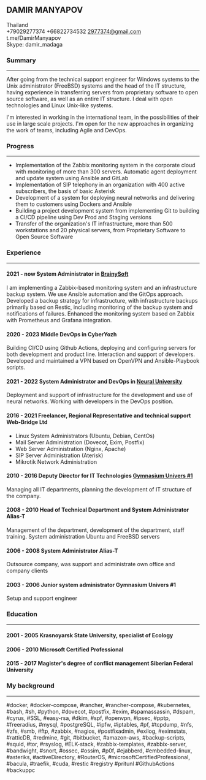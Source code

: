 ## DAMIR MANYAPOV ##

Thailand   
+79029277374
+66822734532
<2977374@gmail.com>  
t.me/DamirManyapov  
Skype: damir_madaga  



### Summary ###
***

After going from the technical support engineer for Windows systems to the Unix administrator (FreeBSD) systems and the head of the IT structure, having experience in transferring servers from proprietary software to open source software, as well as an entire IT structure. I deal with open technologies and Linux Unix-like systems.

I'm interested in working in the international team, in the possibilities of their use in large scale projects. I'm open for the new approaches in organizing the work of teams, including Agile and DevOps.

### Progress ###
***
- Implementation of the Zabbix monitoring system in the corporate cloud with monitoring of more than 300 servers. Automatic agent deployment and update system using Ansible and GitLab  
- Implementation of SIP telephony in an organization with 400 active subscribers, the basis of basic Asterisk  
- Development of a system for deploying neural networks and delivering them to customers using Dockers and Ansible  
- Building a project development system from implementing Git to building a CI/CD pipeline using Dev Prod and Staging versions  
- Transfer of the organization's IT infrastructure, more than 500 workstations and 20 physical servers, from Proprietary Software to Open Source Software  

### Experience ###
***

#### 2021 - now System Administrator in [BrainySoft](https://brainysoft.ru "BrainySoft")
I am implementing a Zabbix-based monitoring system and an infrastructure backup system. We use Ansible automation and the GitOps approach.
Developed a backup strategy for infrastructure, with infrastructure backups primarily based on Restic, including monitoring of the backup system and notifications of failures.
Enhanced the monitoring system based on Zabbix with Prometheus and Grafana integration.

#### 2020 - 2023 Middle DevOps in CyberYozh 
Building CI/CD using Github Actions, deploying and configuring servers for both development and product line. Interaction and support of developers.
Developed and maintained a VPN based on OpenVPN and Ansible-Playbook scripts.

#### 2021 - 2022 System Administrator and DevOps in [Neural University](https://neural-university.ru "Neural University") 
Deployment and support of infrastructure for the development and use of neural networks. Working with developers in the DevOps position.

#### 2016 - 2021 Freelancer, Regional Representative and technical support Web-Bridge Ltd
- Linux System Administrators (Ubuntu, Debian, CentOs)
- Mail Server Administration (Dovecot, Exim, Postfix)
- Web Server Administration (Nginx, Apache)
- SIP Server Administration (Aterisk)
- Mikrotik Network Administration 

#### 2010 - 2016	Deputy Director for IT Technologies [Gymnasium Univers #1](http://univers.su "Univers")
Managing all IT departments, planning the development of IT structure of the company.

#### 2008 - 2010	Head of Technical Department and System Administrator Alias-T
Management of the department, development of the department, staff training.
System administration Ubuntu and FreeBSD servers   

#### 2006 - 2008	System Administrator Alias-T
Outsource company, was support and administrate own office and company clients  

#### 2003 - 2006 	Junior system administrator Gymnasium Univers #1
Setup and support engineer  


### Education ###
***
#### 2001 - 2005	Krasnoyarsk State University, specialist of Ecology

#### 2006 - 2010	Microsoft Certified Professional   

#### 2015 - 2017	Magister's degree of conflict management Siberian Federal University
  
  
### My background ### 
***
#docker, #docker-compose, #rancher, #rancher-compose, #kubernetes, #bash, #sh, #python, #dovecot, #postfix, #exim, #spamassassin, #dspam, #cyrus, #SSL, #easy-rsa, #dkim, #spf, #openvpn, #ipsec, #pptp, #freeradius, #mysql, #postgreSQL, #ipfw, #iptables, #pf, #tcpdump, #nfs, #zfs, #smb, #ftp, #zabbix, #nagios, #postfixadmin, #exilog, #eximstats, #ratticDB, #redmine, #git, #bitbucket, #amazon-aws, #backup-scripts, #squid, #tor, #rsyslog, #ELK-stack, #zabbix-templates, #zabbix-server, #bandwight, #snort, #ossec, #ossim, #p0f, #ejabberd, #embedded-linux, #asteriks, #activeDirectory, #RouterOS, #microsoftCertifiedProfessional, #bacula, #traefik, #cuda, #restic #registry #pritunl #GithubActions #backuppc 	
